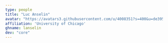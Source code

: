 ```yaml
---
type: people
title: "Luc Anselin"
avatar: "https://avatars3.githubusercontent.com/u/4008351?s=400&u=de395787802edc0db8709c18a48cfbc93d7c0fd3&v=4"
affiliation: 'University of Chicago'
ghname: lanselin
dev: "core"
---
```

